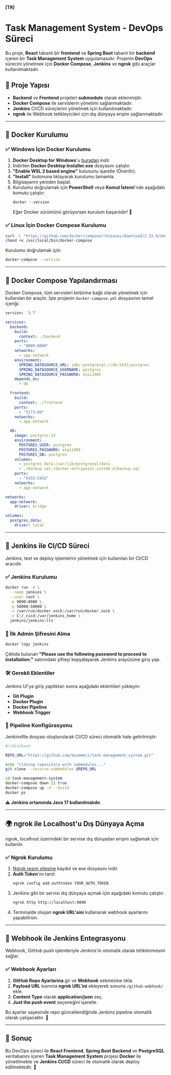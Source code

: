 
**[TR]**

# Task Management System - DevOps Süreci

Bu proje, **React** tabanlı bir **frontend** ve **Spring Boot** tabanlı bir **backend** içeren bir **Task Management System** uygulamasıdır. Projenin **DevOps** sürecini yönetmek için **Docker Compose**, **Jenkins** ve **ngrok** gibi araçlar kullanılmaktadır.

## 📌 Proje Yapısı
- **Backend** ve **Frontend** projeleri **submodule** olarak eklenmiştir.
- **Docker Compose** ile servislerin yönetimi sağlanmaktadır.
- **Jenkins** CI/CD süreçlerini yönetmek için kullanılmaktadır.
- **ngrok** ile Webhook tetikleyicileri için dış dünyaya erişim sağlanmaktadır.

---

## 🐳 Docker Kurulumu

### ✅ Windows İçin Docker Kurulumu
1. **Docker Desktop for Windows**'u [buradan](https://www.docker.com/products/docker-desktop/) indir.
2. İndirilen **Docker Desktop Installer.exe** dosyasını çalıştır.
3. **"Enable WSL 2 based engine"** kutusunu işaretle (Önerilir).
4. **"Install"** butonuna tıklayarak kurulumu tamamla.
5. Bilgisayarını yeniden başlat.
6. Kurulumu doğrulamak için **PowerShell** veya **Komut İstemi**'nde aşağıdaki komutu çalıştır:
   ```powershell
   docker --version
   ```
   Eğer Docker sürümünü görüyorsan kurulum başarılıdır! 🎉

### ✅ Linux İçin Docker Compose Kurulumu

```bash
curl -L "https://github.com/docker/compose/releases/download/2.32.0/docker-compose-Linux-x86_64" -o /usr/local/bin/docker-compose
chmod +x /usr/local/bin/docker-compose
```

Kurulumu doğrulamak için:
```bash
docker-compose --version
```

---

## 📄 Docker Compose Yapılandırması
Docker Compose, tüm servisleri birbirine bağlı olarak yönetmek için kullanılan bir araçtır. İşte projenin `docker-compose.yml` dosyasının temel içeriği:

```yaml
version: '3.7'

services:
  backend:
    build:
      context: ./backend
    ports:
      - "8080:8080"
    networks:
      - app-network
    environment:
      SPRING_DATASOURCE_URL: jdbc:postgresql://db:5432/postgres
      SPRING_DATASOURCE_USERNAME: postgres
      SPRING_DATASOURCE_PASSWORD: alpi1905
    depends_on:
      - db

  frontend:
    build:
      context: ./frontend
    ports:
      - "5173:80"
    networks:
      - app-network

  db:
    image: postgres:13
    environment:
      POSTGRES_USER: postgres
      POSTGRES_PASSWORD: alpi1905
      POSTGRES_DB: postgres
    volumes:
      - postgres_data:/var/lib/postgresql/data
      - ./backup.sql:/docker-entrypoint-initdb.d/backup.sql
    ports:
      - "5432:5432"
    networks:
      - app-network

networks:
  app-network:
    driver: bridge

volumes:
  postgres_data:
    driver: local
```
---

## 🚀 Jenkins ile CI/CD Süreci
Jenkins, test ve deploy işlemlerini yönetmek için kullanılan bir CI/CD aracıdır.

### ✅ Jenkins Kurulumu
```bash
docker run -d \
  --name jenkins \
  --user root \
  -p 9090:8080 \
  -p 50000:50000 \
  -v /var/run/docker.sock:/var/run/docker.sock \
  -v C:/_cicd:/var/jenkins_home \
  jenkins/jenkins:lts
```

### 🔑 İlk Admin Şifresini Alma
```bash
docker logs jenkins
```
Çıktıda bulunan **"Please use the following password to proceed to installation:"** satırındaki şifreyi kopyalayarak Jenkins arayüzüne giriş yap.

### 🛠️ Gerekli Eklentiler
Jenkins UI'ya giriş yaptıktan sonra aşağıdaki eklentileri yükleyin:
- **Git Plugin**
- **Docker Plugin**
- **Docker Pipeline**
- **Webhook Trigger**

### 📌 Pipeline Konfigürasyonu
Jenkinsfile dosyası oluşturularak CI/CD süreci otomatik hale getirilmiştir:

```bash
#!/bin/bash

REPO_URL="https://github.com/kosemeci/task-management-system.git"

echo "Cloning repository with submodules..."
git clone --recurse-submodules $REPO_URL

cd task-management-system
docker-compose down || true
docker-compose up -d --build
docker ps
```

⚠️ **Jenkins ortamında Java 17 kullanılmalıdır.**

---

## 🌍 ngrok ile Localhost'u Dış Dünyaya Açma
ngrok, localhost üzerindeki bir servise dış dünyadan erişim sağlamak için kullanılır.

### ✅ Ngrok Kurulumu
1. [Ngrok resmi sitesine](https://ngrok.com/) kaydol ve exe dosyasını indir.
2. **Auth Token**'ını tanıt:
   ```bash
   ngrok config add-authtoken YOUR_AUTH_TOKEN
   ```
3. Jenkins gibi bir servisi dış dünyaya açmak için aşağıdaki komutu çalıştır:
   ```bash
   ngrok http http://localhost:9090
   ```
4. Terminalde oluşan **ngrok URL'sini** kullanarak webhook ayarlarını yapabilirsin.

---

## 🔗 Webhook ile Jenkins Entegrasyonu
Webhook, GitHub push işlemleriyle Jenkins'in otomatik olarak tetiklenmesini sağlar.

### ✅ Webhook Ayarları
1. **GitHub Repo Ayarlarına** gir ve **Webhook** sekmesine tıkla.
2. **Payload URL** kısmına **ngrok URL'ini** ekleyerek sonuna `/github-webhook/` ekle.
3. **Content Type** olarak **application/json** seç.
4. **Just the push event** seçeneğini işaretle.

Bu ayarlar sayesinde repo güncellendiğinde Jenkins pipeline otomatik olarak çalışacaktır. 🎉

---

## 🎯 Sonuç
Bu DevOps süreci ile **React Frontend**, **Spring Boot Backend** ve **PostgreSQL** veritabanını içeren **Task Management System** projesi **Docker** ile yönetilmekte ve **Jenkins CI/CD** süreci ile otomatik olarak deploy edilmektedir. 🚀

